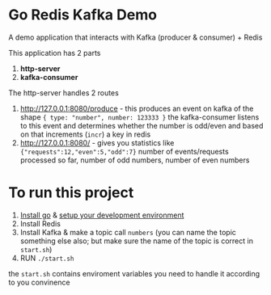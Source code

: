 # Go Redis Kafka Demo

A demo application that interacts with Kafka (producer & consumer) + Redis

This application has 2 parts
1. **http-server**
2. **kafka-consumer**

The http-server handles 2 routes

1. http://127.0.0.1:8080/produce - this produces an event on kafka of the shape `{ type: "number", number: 123333 }` the kafka-consumer listens to this event and determines whether the number is odd/even and based on that increments (`incr`) a key in redis
2. http://127.0.0.1:8080/ - gives you statistics like `{"requests":12,"even":5,"odd":7}` number of events/requests processed so far, number of odd numbers, number of even numbers

  
# To run this project
 
1. [Install go](https://www.tecmint.com/install-go-in-linux/) & [setup your development environment](https://golang.org/doc/code.html)
2. Install Redis
3. Install Kafka & make a topic call `numbers` (you can name the topic something else also; but make sure the name of the topic is correct in `start.sh`)
4. RUN `./start.sh`

the `start.sh` contains enviroment variables you need to handle it according to you convinence


